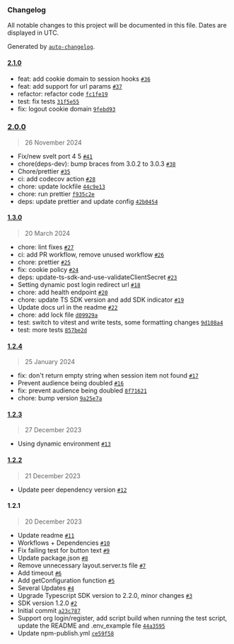 ### Changelog

All notable changes to this project will be documented in this file. Dates are displayed in UTC.

Generated by [`auto-changelog`](https://github.com/CookPete/auto-changelog).

#### [2.1.0](https://github.com/kinde-oss/kinde-sveltekit-sdk/compare/2.0.0...2.1.0)

- feat: add cookie domain to session hooks [`#36`](https://github.com/kinde-oss/kinde-sveltekit-sdk/pull/36)
- feat: add support for url params [`#37`](https://github.com/kinde-oss/kinde-sveltekit-sdk/pull/37)
- refactor: refactor code [`fc1fe19`](https://github.com/kinde-oss/kinde-sveltekit-sdk/commit/fc1fe19687b7ff5a9b098a2be910479daf440b16)
- test: fix tests [`31f5e55`](https://github.com/kinde-oss/kinde-sveltekit-sdk/commit/31f5e556e13b5a97b8dc2515ba16d314fdd642f3)
- fix: logout cookie domain [`9febd93`](https://github.com/kinde-oss/kinde-sveltekit-sdk/commit/9febd933089ab7a69fac099a12388acd876b8bfe)

### [2.0.0](https://github.com/kinde-oss/kinde-sveltekit-sdk/compare/1.3.0...2.0.0)

> 26 November 2024

- Fix/new svelt port 4 5 [`#41`](https://github.com/kinde-oss/kinde-sveltekit-sdk/pull/41)
- chore(deps-dev): bump braces from 3.0.2 to 3.0.3 [`#38`](https://github.com/kinde-oss/kinde-sveltekit-sdk/pull/38)
- Chore/prettier [`#35`](https://github.com/kinde-oss/kinde-sveltekit-sdk/pull/35)
- ci: add codecov action [`#28`](https://github.com/kinde-oss/kinde-sveltekit-sdk/pull/28)
- chore: update lockfile [`44c9e13`](https://github.com/kinde-oss/kinde-sveltekit-sdk/commit/44c9e1305f575836f20c720f3b83cadf63e39019)
- chore: run prettier [`f935c2e`](https://github.com/kinde-oss/kinde-sveltekit-sdk/commit/f935c2e22015cd091eed6b776b964c9c30b15b92)
- deps: update prettier and update config [`42b0454`](https://github.com/kinde-oss/kinde-sveltekit-sdk/commit/42b045485409f1487b367b531013330967e68415)

#### [1.3.0](https://github.com/kinde-oss/kinde-sveltekit-sdk/compare/1.2.4...1.3.0)

> 20 March 2024

- chore: lint fixes [`#27`](https://github.com/kinde-oss/kinde-sveltekit-sdk/pull/27)
- ci: add PR workflow, remove unused workflow [`#26`](https://github.com/kinde-oss/kinde-sveltekit-sdk/pull/26)
- chore: prettier [`#25`](https://github.com/kinde-oss/kinde-sveltekit-sdk/pull/25)
- fix: cookie policy [`#24`](https://github.com/kinde-oss/kinde-sveltekit-sdk/pull/24)
- deps: update-ts-sdk-and-use-validateClientSecret [`#23`](https://github.com/kinde-oss/kinde-sveltekit-sdk/pull/23)
- Setting dynamic post login redirect url [`#18`](https://github.com/kinde-oss/kinde-sveltekit-sdk/pull/18)
- chore: add health endpoint [`#20`](https://github.com/kinde-oss/kinde-sveltekit-sdk/pull/20)
- chore: update TS SDK version and add SDK indicator [`#19`](https://github.com/kinde-oss/kinde-sveltekit-sdk/pull/19)
- Update docs url in the readme [`#22`](https://github.com/kinde-oss/kinde-sveltekit-sdk/pull/22)
- chore: add lock file [`d09929a`](https://github.com/kinde-oss/kinde-sveltekit-sdk/commit/d09929a7ed80eb1b44a41f25f2e98a3c6f9857c0)
- test: switch to vitest and write tests, some formatting changes [`9d108a4`](https://github.com/kinde-oss/kinde-sveltekit-sdk/commit/9d108a4bb63758aa66293aa2742a91b481f2b9be)
- test: more tests [`857be2d`](https://github.com/kinde-oss/kinde-sveltekit-sdk/commit/857be2d41953ee3d4c35ba77083660f9f9cf245b)

#### [1.2.4](https://github.com/kinde-oss/kinde-sveltekit-sdk/compare/1.2.3...1.2.4)

> 25 January 2024

- fix: don't return empty string when session item not found [`#17`](https://github.com/kinde-oss/kinde-sveltekit-sdk/pull/17)
- Prevent audience being doubled [`#16`](https://github.com/kinde-oss/kinde-sveltekit-sdk/pull/16)
- fix: prevent audience being doubled [`8f71621`](https://github.com/kinde-oss/kinde-sveltekit-sdk/commit/8f716212afafd343e7645f4e3cb69fb4b0092097)
- chore: bump version [`9a25e7a`](https://github.com/kinde-oss/kinde-sveltekit-sdk/commit/9a25e7a0033710a615ab68904f33fcd9967b5edc)

#### [1.2.3](https://github.com/kinde-oss/kinde-sveltekit-sdk/compare/1.2.2...1.2.3)

> 27 December 2023

- Using dynamic environment [`#13`](https://github.com/kinde-oss/kinde-sveltekit-sdk/pull/13)

#### [1.2.2](https://github.com/kinde-oss/kinde-sveltekit-sdk/compare/1.2.1...1.2.2)

> 21 December 2023

- Update peer dependency version [`#12`](https://github.com/kinde-oss/kinde-sveltekit-sdk/pull/12)

#### 1.2.1

> 20 December 2023

- Update readme [`#11`](https://github.com/kinde-oss/kinde-sveltekit-sdk/pull/11)
- Workflows + Dependencies [`#10`](https://github.com/kinde-oss/kinde-sveltekit-sdk/pull/10)
- Fix failing test for button text [`#9`](https://github.com/kinde-oss/kinde-sveltekit-sdk/pull/9)
- Update package.json [`#8`](https://github.com/kinde-oss/kinde-sveltekit-sdk/pull/8)
- Remove unnecessary layout.server.ts file [`#7`](https://github.com/kinde-oss/kinde-sveltekit-sdk/pull/7)
- Add timeout [`#6`](https://github.com/kinde-oss/kinde-sveltekit-sdk/pull/6)
- Add getConfiguration function [`#5`](https://github.com/kinde-oss/kinde-sveltekit-sdk/pull/5)
- Several Updates [`#4`](https://github.com/kinde-oss/kinde-sveltekit-sdk/pull/4)
- Upgrade Typescript SDK version to 2.2.0, minor changes [`#3`](https://github.com/kinde-oss/kinde-sveltekit-sdk/pull/3)
- SDK version 1.2.0 [`#2`](https://github.com/kinde-oss/kinde-sveltekit-sdk/pull/2)
- Initial commit [`a23c787`](https://github.com/kinde-oss/kinde-sveltekit-sdk/commit/a23c787548cd1995605ff1eb02ee2d8fa9ea4dcf)
- Support org login/register, add script build when running the test script, update the README and .env_example file [`44a3595`](https://github.com/kinde-oss/kinde-sveltekit-sdk/commit/44a359528e690fb60b7cb898fbe0528179dd88bf)
- Update npm-publish.yml [`ce59f58`](https://github.com/kinde-oss/kinde-sveltekit-sdk/commit/ce59f5804ed34448ed89360cf1db83f4f1800dce)
